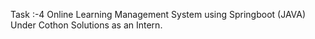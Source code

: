 Task :-4 Online Learning Management System using Springboot (JAVA) Under Cothon Solutions as an Intern.
